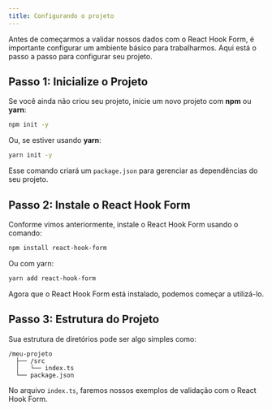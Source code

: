 ```yaml
---
title: Configurando o projeto
---
```


Antes de começarmos a validar nossos dados com o React Hook Form, é importante configurar um ambiente básico para trabalharmos. Aqui está o passo a passo para configurar seu projeto.

## Passo 1: Inicialize o Projeto

Se você ainda não criou seu projeto, inicie um novo projeto com **npm** ou **yarn**:

```bash
npm init -y
```

Ou, se estiver usando **yarn**:

```bash
yarn init -y
```

Esse comando criará um `package.json` para gerenciar as dependências do seu projeto.

## Passo 2: Instale o React Hook Form

Conforme vimos anteriormente, instale o React Hook Form usando o comando:

```bash
npm install react-hook-form
```

Ou com yarn:

```bash
yarn add react-hook-form
```

Agora que o React Hook Form está instalado, podemos começar a utilizá-lo.

## Passo 3: Estrutura do Projeto

Sua estrutura de diretórios pode ser algo simples como:

```
/meu-projeto
  ├── /src
  │   └── index.ts
  └── package.json
```

No arquivo `index.ts`, faremos nossos exemplos de validação com o React Hook Form.
